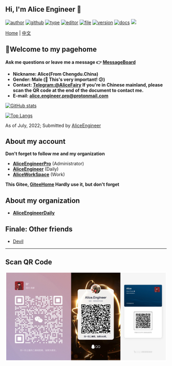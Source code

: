 ## Hi, I'm Alice Engineer 👋

[![author](https://img.shields.io/badge/Author-Alice-orange)](https://t.me/AliceProfession) [![github](https://img.shields.io/badge/Github-AliceEngineerPro-green)](https://github.com/AliceEngineerPro) [![type](https://img.shields.io/badge/Type-Personal-blue)](https://github.com/AliceEngineerPro) [![editor](https://img.shields.io/badge/Editor-Typora-yellow)](https://github.com/AliceEngineerPro) [![file](https://img.shields.io/badge/Language-Markdown-orange)](https://github.com/AliceEngineerPro) [![version](https://img.shields.io/badge/Version-Release-blue)](https://github.com/AliceEngineerPro) [![docs](https://img.shields.io/badge/Docs-Passing-brightgreen)](https://github.com/AliceEngineerPro) [![](https://img.shields.io/badge/%E7%AD%89%E6%88%91%E4%BB%A3%E7%A0%81%E7%BC%96%E6%88%90-%E5%A8%B6%E4%BD%A0%E4%B8%BA%E5%A6%BB%E5%8F%AF%E5%A5%BD-red)](https://github.com/AliceEngineerPro)

[Home](https://github.com/AliceEngineerPro) | [中文](./README_zh_CN.md) 

## 🎉Welcome to my pagehome

**Ask me questions or leave me a message 👉 [MessageBoard](https://github.com/AliceEngineerPro/AliceEngineerProPublic/issues/30)** 

- **Nickname: Alice(From Chengdu.China)** 
- **Gender: Male (👨 This's very important! 😕)** 
- **Contact: [Telegram:@AliceFairy](https://t.me/AliceProfession) If you're in Chinese mainland, please scan the QR code at the end of the document to contact me.** 
- **E-mail: alice.engineer.pro@protonmail.com** 

[![GitHub stats](https://github-readme-stats.vercel.app/api?username=AliceEngineerPro&count_private=true&show_icons=true)](https://github.com/AliceEngineerPro) 

[![Top Langs](https://github-readme-stats.vercel.app/api/top-langs/?username=AliceEngineerPro&langs_count=10&layout=compact)](https://github.com/AliceEngineerPro) 

As of July, 2022; Submitted by [AliceEngineer](https://github.com/AliceEngineer) 

## About my account

**Don't forget to follow me and my organization** 

- [**AliceEngineerPro**](https://github.com/AliceEngineerPro) (Administrator) 
- [**AliceEngineer**](https://github.com/AliceEngineer) (Daily) 
- [**AliceWorkSpace**](https://github.com/AliceWorkSpace) (Work) 

**This Gitee, [GiteeHome](https://gitee.com/AliceEngineerPro) Hardly use it, but don't forget** 

## About my organization

- [**AliceEngineerDaily**](https://github.com/AliceEngineerDaily) 

## Finale: Other friends

- [Devil](https://github.com/Devil1314412) 

---

## Scan QR Code

![QRCode](./static/images/line.png)
